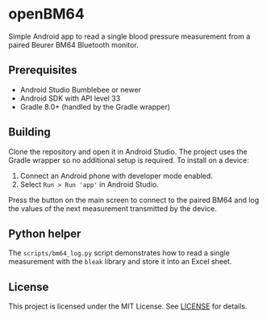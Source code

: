 # openBM64

Simple Android app to read a single blood pressure measurement from a paired Beurer BM64 Bluetooth monitor.

## Prerequisites

- Android Studio Bumblebee or newer
- Android SDK with API level 33
- Gradle 8.0+ (handled by the Gradle wrapper)

## Building

Clone the repository and open it in Android Studio. The project uses the Gradle wrapper so no additional setup is required. To install on a device:

1. Connect an Android phone with developer mode enabled.
2. Select `Run > Run 'app'` in Android Studio.

Press the button on the main screen to connect to the paired BM64 and log the values of the next measurement transmitted by the device.

## Python helper

The `scripts/bm64_log.py` script demonstrates how to read a single measurement with the `bleak` library and store it into an Excel sheet.

## License

This project is licensed under the MIT License. See [LICENSE](LICENSE) for details.

